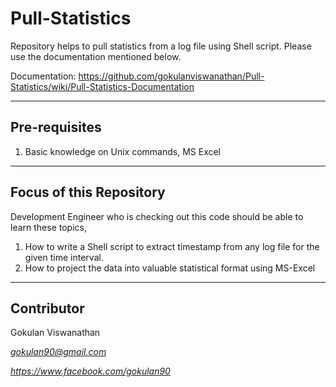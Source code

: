 # Pull-Statistics
Repository helps to pull statistics from a log file using Shell script. Please use the documentation mentioned below.

Documentation: https://github.com/gokulanviswanathan/Pull-Statistics/wiki/Pull-Statistics-Documentation

--------------
Pre-requisites
--------------

1. Basic knowledge on Unix commands, MS Excel

------------------------
Focus of this Repository
------------------------

Development Engineer who is checking out this code should be able to learn these topics,

1. How to write a Shell script to extract timestamp from any log file for the given time interval.
2. How to project the data into valuable statistical format using MS-Excel

-----------
Contributor
-----------

Gokulan Viswanathan

*gokulan90@gmail.com*

*https://www.facebook.com/gokulan90*
